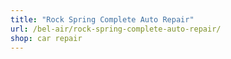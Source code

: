 ```yaml
---
title: "Rock Spring Complete Auto Repair"
url: /bel-air/rock-spring-complete-auto-repair/
shop: car repair
---
```

